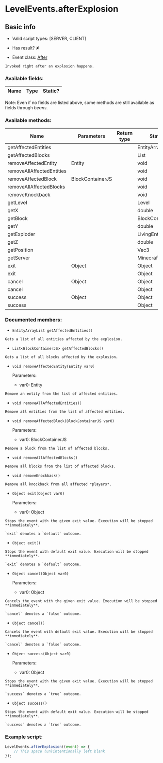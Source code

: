# LevelEvents.afterExplosion

## Basic info

- Valid script types: [SERVER, CLIENT]

- Has result? ✘

- Event class: [After](https://github.com/KubeJS-Mods/KubeJS/tree/2001/common/src/main/java/dev/latvian/mods/kubejs/level/After.java)

```
Invoked right after an explosion happens.
```

### Available fields:

| Name | Type | Static? |
| ---- | ---- | ------- |

Note: Even if no fields are listed above, some methods are still available as fields through *beans*.

### Available methods:

| Name | Parameters | Return type | Static? |
| ---- | ---------- | ----------- | ------- |
| getAffectedEntities |  |  | EntityArrayList | ✘ |
| getAffectedBlocks |  |  | List<BlockContainerJS> | ✘ |
| removeAffectedEntity | Entity |  | void | ✘ |
| removeAllAffectedEntities |  |  | void | ✘ |
| removeAffectedBlock | BlockContainerJS |  | void | ✘ |
| removeAllAffectedBlocks |  |  | void | ✘ |
| removeKnockback |  |  | void | ✘ |
| getLevel |  |  | Level | ✘ |
| getX |  |  | double | ✘ |
| getBlock |  |  | BlockContainerJS | ✘ |
| getY |  |  | double | ✘ |
| getExploder |  |  | LivingEntity | ✘ |
| getZ |  |  | double | ✘ |
| getPosition |  |  | Vec3 | ✘ |
| getServer |  |  | MinecraftServer | ✘ |
| exit | Object |  | Object | ✘ |
| exit |  |  | Object | ✘ |
| cancel | Object |  | Object | ✘ |
| cancel |  |  | Object | ✘ |
| success | Object |  | Object | ✘ |
| success |  |  | Object | ✘ |


### Documented members:

- `EntityArrayList getAffectedEntities()`
```
Gets a list of all entities affected by the explosion.
```

- `List<BlockContainerJS> getAffectedBlocks()`
```
Gets a list of all blocks affected by the explosion.
```

- `void removeAffectedEntity(Entity var0)`

  Parameters:
  - var0: Entity

```
Remove an entity from the list of affected entities.
```

- `void removeAllAffectedEntities()`
```
Remove all entities from the list of affected entities.
```

- `void removeAffectedBlock(BlockContainerJS var0)`

  Parameters:
  - var0: BlockContainerJS

```
Remove a block from the list of affected blocks.
```

- `void removeAllAffectedBlocks()`
```
Remove all blocks from the list of affected blocks.
```

- `void removeKnockback()`
```
Remove all knockback from all affected *players*.
```

- `Object exit(Object var0)`

  Parameters:
  - var0: Object

```
Stops the event with the given exit value. Execution will be stopped **immediately**.

`exit` denotes a `default` outcome.
```

- `Object exit()`
```
Stops the event with default exit value. Execution will be stopped **immediately**.

`exit` denotes a `default` outcome.
```

- `Object cancel(Object var0)`

  Parameters:
  - var0: Object

```
Cancels the event with the given exit value. Execution will be stopped **immediately**.

`cancel` denotes a `false` outcome.
```

- `Object cancel()`
```
Cancels the event with default exit value. Execution will be stopped **immediately**.

`cancel` denotes a `false` outcome.
```

- `Object success(Object var0)`

  Parameters:
  - var0: Object

```
Stops the event with the given exit value. Execution will be stopped **immediately**.

`success` denotes a `true` outcome.
```

- `Object success()`
```
Stops the event with default exit value. Execution will be stopped **immediately**.

`success` denotes a `true` outcome.
```



### Example script:

```js
LevelEvents.afterExplosion((event) => {
	// This space (un)intentionally left blank
});
```

